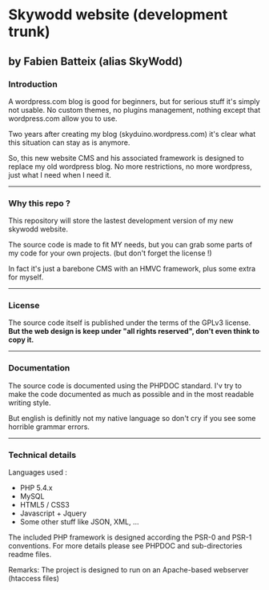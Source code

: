 # Skywodd website (development trunk)
## by Fabien Batteix (alias SkyWodd)

### Introduction

A wordpress.com blog is good for beginners, but for serious stuff it's simply not usable.
No custom themes, no plugins management, nothing except that wordpress.com allow you to use.

Two years after creating my blog (skyduino.wordpress.com) it's clear what this situation can stay as is anymore.

So, this new website CMS and his associated framework is designed to replace my old wordpress blog.
No more restrictions, no more wordpress, just what I need when I need it.

---
### Why this repo ?

This repository will store the lastest development version of my new skywodd website.

The source code is made to fit MY needs, but you can grab some parts of my code for your own projects.
(but don't forget the license !)

In fact it's just a barebone CMS with an HMVC framework, plus some extra for myself.

---
### License

The source code itself is published under the terms of the GPLv3 license.
**But the web design is keep under "all rights reserved", don't even think to copy it.**

---
### Documentation

The source code is documented using the PHPDOC standard.
I'v try to make the code documented as much as possible and in the most readable writing style.

But english is definitly not my native language so don't cry if you see some horrible grammar errors.

---
### Technical details 

Languages used :

+ PHP 5.4.x
+ MySQL
+ HTML5 / CSS3
+ Javascript + Jquery
+ Some other stuff like JSON, XML, ...

The included PHP framework is designed according the PSR-0 and PSR-1 conventions.
For more details please see PHPDOC and sub-directories readme files.

Remarks: The project is designed to run on an Apache-based webserver (htaccess files)